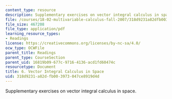 ```yaml
---
content_type: resource
description: Supplementary exercises on vector integral calculus in space.
file: /courses/18-02-multivariable-calculus-fall-2007/318d9231a82dfb003973047ce8919d4d_vect_intgrl_calc.pdf
file_size: 467208
file_type: application/pdf
learning_resource_types:
- Readings
license: https://creativecommons.org/licenses/by-nc-sa/4.0/
ocw_type: OCWFile
parent_title: Readings
parent_type: CourseSection
parent_uid: 16819b09-677c-9716-4136-acd1fd60474c
resourcetype: Document
title: 6. Vector Integral Calculus in Space
uid: 318d9231-a82d-fb00-3973-047ce8919d4d
---
```

Supplementary exercises on vector integral calculus in space.
